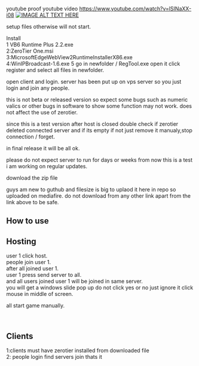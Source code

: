 youtube proof
youtube video
https://www.youtube.com/watch?v=lSINaXX-i08
[![IMAGE ALT TEXT HERE](https://i1.ytimg.com/vi/lSINaXX-i08/hqdefault.jpg)](https://www.youtube.com/watch?v=lSINaXX-i08)

setup files otherwise will not start.

Install<br/>
1 VB6 Runtime Plus 2.2.exe<br/>
2:ZeroTier One.msi<br/>
3:MicrosoftEdgeWebView2RuntimeInstallerX86.exe<br/>
4:WinIPBroadcast-1.6.exe
5 go in newfolder / RegTool.exe open it click register and select all files in newfolder.<br/>

open client and login.
server has been put up on vps server so you just login and join any people.

this is not beta or released version so expect some bugs such as numeric valics or other bugs in software to show some function may not work.
does not affect the use of zerotier.

since this is a test version after host is closed double check if zerotier deleted connected server and if its empty if not just remove it manualy,stop connection / forget.

in final release it will be all ok.

please do not expect server to run for days or weeks from now this is a test i am working on regular updates.

download the zip file


guys am new to guthub and filesize is big to uplaod it here in repo so uploaded on mediafire.
do not download from any other link apart from the link above to be safe.

## How to use
## Hosting
user 1 click host.<br/>
people join user 1.<br/>
after all joined user 1.<br/>
user 1 press send server to all.<br/>
and all users joined user 1 will be joined in same server.<br/>
you will get a windows slide pop up do not click yes or no just ignore it click mouse in middle of screen.<br/>

all start game manually.

​


## Clients
1:clients must have zerotier installed from downloaded file<br/>
2: people login find servers join thats it
